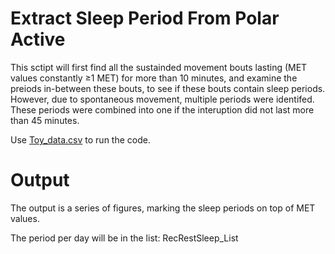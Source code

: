# Extract Sleep Period From Polar Active

This sctipt will first find all the sustainded movement bouts lasting (MET values constantly ≥1 MET) for more than 10 minutes, and examine the preiods in-between these bouts, to see if these bouts contain sleep periods. However, due to spontaneous movement, multiple periods were identifed. These periods were combined into one if the interuption did not last more than 45 minutes.

Use [Toy_data.csv](https://github.com/vahidfrr/SleepFromPolarActive/blob/main/Toy_data.csv) to run the code. 

# Output

The output is a series of figures, marking the sleep periods on top of MET values. 

The period per day will be in the list: RecRestSleep_List

